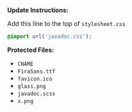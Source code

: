 **Update Instructions:**

Add this line to the top of `stylesheet.css`
```css
@import url('javadoc.css');
```

**Protected Files:**
- `CNAME`
- `FiraSans.ttf`
- `favicon.ico`
- `glass.png`
- `javadoc.scss`
- `x.png`
